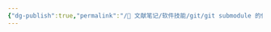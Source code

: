 ```yaml
---
{"dg-publish":true,"permalink":"/🌿 文献笔记/软件技能/git/git submodule 的使用/","created":"2023/03/06 13:30:34","updated":"2023/03/07 13:15:42"}
---
```



